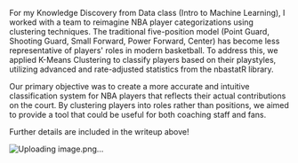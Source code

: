 For my Knowledge Discovery from Data class (Intro to Machine Learning), I worked with a team to reimagine NBA player categorizations using clustering techniques. The traditional five-position model (Point Guard, Shooting Guard, Small Forward, Power Forward, Center) has become less representative of players' roles in modern basketball. To address this, we applied K-Means Clustering to classify players based on their playstyles, utilizing advanced and rate-adjusted statistics from the nbastatR library.

Our primary objective was to create a more accurate and intuitive classification system for NBA players that reflects their actual contributions on the court. By clustering players into roles rather than positions, we aimed to provide a tool that could be useful for both coaching staff and fans.

Further details are included in the writeup above! 

![Uploading image.png…]()

